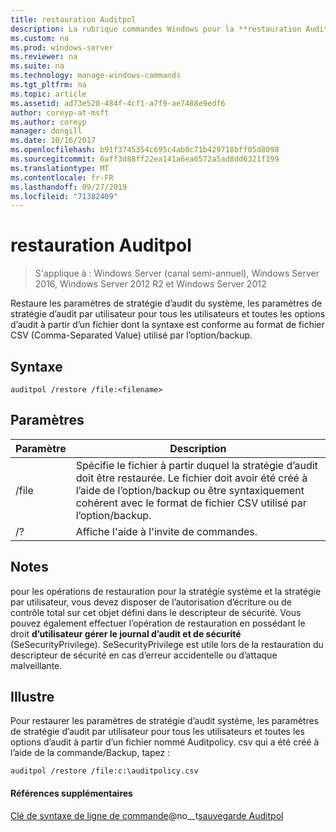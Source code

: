 ```yaml
---
title: restauration Auditpol
description: La rubrique commandes Windows pour la **restauration Auditpol-restaure** les paramètres de stratégie d’audit système, les paramètres de stratégie d’audit par utilisateur pour tous les utilisateurs et toutes les options d’audit à partir d’un fichier dont la syntaxe est conforme au format de fichier de valeurs séparées par des virgules (CSV). utilisé par l’option/backup.
ms.custom: na
ms.prod: windows-server
ms.reviewer: na
ms.suite: na
ms.technology: manage-windows-commands
ms.tgt_pltfrm: na
ms.topic: article
ms.assetid: ad73e520-484f-4cf1-a7f9-ae7488e9edf6
author: coreyp-at-msft
ms.author: coreyp
manager: dongill
ms.date: 10/16/2017
ms.openlocfilehash: b91f3745354c695c4ab0c71b429718bff05d8098
ms.sourcegitcommit: 6aff3d88ff22ea141a6ea6572a5ad8dd6321f199
ms.translationtype: MT
ms.contentlocale: fr-FR
ms.lasthandoff: 09/27/2019
ms.locfileid: "71382409"
---
```

# <a name="auditpol-restore"></a>restauration Auditpol

>S'applique à : Windows Server (canal semi-annuel), Windows Server 2016, Windows Server 2012 R2 et Windows Server 2012

Restaure les paramètres de stratégie d’audit du système, les paramètres de stratégie d’audit par utilisateur pour tous les utilisateurs et toutes les options d’audit à partir d’un fichier dont la syntaxe est conforme au format de fichier CSV (Comma-Separated Value) utilisé par l’option/backup.

## <a name="syntax"></a>Syntaxe
```
auditpol /restore /file:<filename>
```
## <a name="parameters"></a>Paramètres
|Paramètre|Description|
|-------|--------|
|/file|Spécifie le fichier à partir duquel la stratégie d’audit doit être restaurée. Le fichier doit avoir été créé à l’aide de l’option/backup ou être syntaxiquement cohérent avec le format de fichier CSV utilisé par l’option/backup.|
|/?|Affiche l'aide à l'invite de commandes.|
## <a name="remarks"></a>Notes
pour les opérations de restauration pour la stratégie système et la stratégie par utilisateur, vous devez disposer de l’autorisation d’écriture ou de contrôle total sur cet objet défini dans le descripteur de sécurité. Vous pouvez également effectuer l’opération de restauration en possédant le droit **d’utilisateur gérer le journal d’audit et de sécurité** (SeSecurityPrivilege). SeSecurityPrivilege est utile lors de la restauration du descripteur de sécurité en cas d’erreur accidentelle ou d’attaque malveillante.
## <a name="BKMK_examples"></a>Illustre
Pour restaurer les paramètres de stratégie d’audit système, les paramètres de stratégie d’audit par utilisateur pour tous les utilisateurs et toutes les options d’audit à partir d’un fichier nommé Auditpolicy. csv qui a été créé à l’aide de la commande/Backup, tapez :
```
auditpol /restore /file:c:\auditpolicy.csv
```
#### <a name="additional-references"></a>Références supplémentaires
[Clé de syntaxe de ligne de commande](command-line-syntax-key.md)@no__t[sauvegarde Auditpol](auditpol-backup.md)
